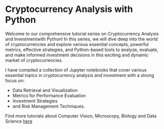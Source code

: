 #  Cryptocurrency Analysis with Python


Welcome to our comprehensive tutorial series on Cryptocurrency Analysis and Investmentwith Python! In this series, we will dive deep into the world of cryptocurrencies and explore various essential concepts, powerful metrics, effective strategies, and Python-based tools to analyze, evaluate, and make informed investment decisions in this exciting and dynamic market of cryptocurrencies.

I have compiled a collection of Jupyter notebooks that cover various essential topics in cryptocurrency analysis and investment with a strong focus on:
- Data Retrieval and Visualization
- Metrics for Performance Evaluation
- Investment Strategies
- and Risk Management Techniques.

Find more tutorials about Computer Vision, Microscopy, Biology and Data Science [here](https://medium.com/@microbioscopicdata)
